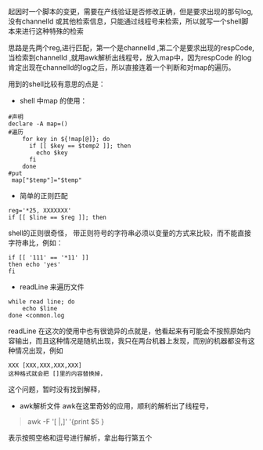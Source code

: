 起因时一个脚本的变更，需要在产线验证是否修改正确，但是要求出现的那句log,没有channelId 或其他检索信息，只能通过线程号来检索，所以就写一个shell脚本来进行这种特殊的检索  

思路是先两个reg,进行匹配，第一个是channelId ,第二个是要求出现的respCode,当检索到channelId ,就用awk解析出线程号，放入map中，因为respCode 的log肯定出现在channelId的log之后，所以直接连着一个判断和对map的遍历。  

用到的shell比较有意思的点是：  

* shell 中map 的使用：
```shell
#声明
declare -A map=()
#遍历
    for key in ${!map[@]}; do
      if [[ $key == $temp2 ]]; then
        echo $key
      fi
    done
#put
 map["$temp"]="$temp"
```
* 简单的正则匹配
```shell
reg='*25, XXXXXXX'
if [[ $line == $reg ]]; then
```
shell的正则很奇怪， 带正则符号的字符串必须以变量的方式来比较，而不能直接字符串比，例如：

```shell
if [[ '111' == '*11' ]]
then echo 'yes'
fi
```

* readLine 来遍历文件

```shell
while read line; do
    echo $line 
done <common.log
```
readLine 在这次的使用中也有很诡异的点就是，他看起来有可能会不按照原始内容输出，而且这种情况是随机出现，我只在两台机器上发现，而别的机器都没有这种情况出现，例如

```
XXX [XXX,XXX,XXX,XXX]
这种格式就会把 []里的内容替换掉，
```
这个问题，暂时没有找到解释，

* awk解析文件
awk在这里奇妙的应用，顺利的解析出了线程号，
>awk -F '[ |,]' '{print $5 }  

表示按照空格和逗号进行解析，拿出每行第五个